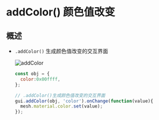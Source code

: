 # addColor() 颜色值改变

## 概述

+ `.addColor()` 生成颜色值改变的交互界面

  ![addColor](../addColor.png)

  ```js
  const obj = {
    color:0x00ffff,
  };

  // .addColor()生成颜色值改变的交互界面
  gui.addColor(obj, 'color').onChange(function(value){
    mesh.material.color.set(value);
  });
  ```
